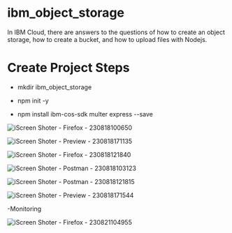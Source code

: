 # ibm_object_storage
In IBM Cloud, there are answers to the questions of how to create an object storage, how to create a bucket, and how to upload files with Nodejs.

# Create Project Steps

-   mkdir ibm_object_storage

-   npm init -y 

-   npm install ibm-cos-sdk multer express --save

![iScreen Shoter - Firefox - 230818100650](https://github.com/sserpilozdemir/ibm_object_storage/assets/69975085/5be99825-2963-4853-97e9-9f56c1efe297)


![iScreen Shoter - Preview - 230818171135](https://github.com/sserpilozdemir/ibm_object_storage/assets/69975085/9dc0a0b3-1003-48a4-b709-a85eaef50c4a)


![iScreen Shoter - Firefox - 230818121840](https://github.com/sserpilozdemir/ibm_object_storage/assets/69975085/8f45687e-ae2b-4907-bbd1-f94ca073668c)



![iScreen Shoter - Postman - 230818103123](https://github.com/sserpilozdemir/ibm_object_storage/assets/69975085/a5b40826-4482-4a13-8305-9c495188d394)


![iScreen Shoter - Postman - 230818121815](https://github.com/sserpilozdemir/ibm_object_storage/assets/69975085/57f9a390-8289-4a19-bff3-c7319a60c56c)


![iScreen Shoter - Preview - 230818171544](https://github.com/sserpilozdemir/ibm_object_storage/assets/69975085/e13bf4b1-36d8-42d3-943e-6e38bbeb2f13)

-Monitoring

![iScreen Shoter - Firefox - 230821104955](https://github.com/sserpilozdemir/ibm_object_storage/assets/69975085/2be586ff-1a65-4919-ab08-f05b2b6f7a62)



